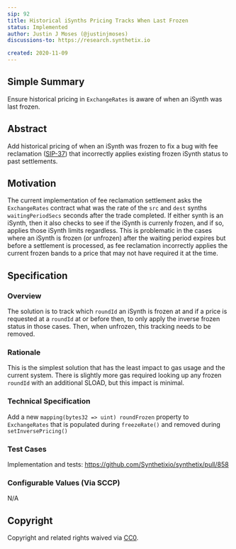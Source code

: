 ```yaml
---
sip: 92
title: Historical iSynths Pricing Tracks When Last Frozen
status: Implemented
author: Justin J Moses (@justinjmoses)
discussions-to: https://research.synthetix.io

created: 2020-11-09
---
```


<!--You can leave these HTML comments in your merged SIP and delete the visible duplicate text guides, they will not appear and may be helpful to refer to if you edit it again. This is the suggested template for new SIPs. Note that an SIP number will be assigned by an editor. When opening a pull request to submit your SIP, please use an abbreviated title in the filename, `sip-draft_title_abbrev.md`. The title should be 44 characters or less.-->

## Simple Summary

<!--"If you can't explain it simply, you don't understand it well enough." Simply describe the outcome the proposed changes intends to achieve. This should be non-technical and accessible to a casual community member.-->

Ensure historical pricing in `ExchangeRates` is aware of when an iSynth was last frozen.

## Abstract

<!--A short (~200 word) description of the proposed change, the abstract should clearly describe the proposed change. This is what *will* be done if the SIP is implemented, not *why* it should be done or *how* it will be done. If the SIP proposes deploying a new contract, write, "we propose to deploy a new contract that will do x".-->

Add historical pricing of when an iSynth was frozen to fix a bug with fee reclamation ([SIP-37](./sip-37.md)) that incorrectly applies existing frozen iSynth status to past settlements.

## Motivation

<!--This is the problem statement. This is the *why* of the SIP. It should clearly explain *why* the current state of the protocol is inadequate.  It is critical that you explain *why* the change is needed, if the SIP proposes changing how something is calculated, you must address *why* the current calculation is innaccurate or wrong. This is not the place to describe how the SIP will address the issue!-->

The current implementation of fee reclamation settlement asks the `ExchangeRates` contract what was the rate of the `src` and `dest` synths `waitingPeriodSecs` seconds after the trade completed. If either synth is an iSynth, then it also checks to see if the iSynth is currenly frozen, and if so, applies those iSynth limits regardless. This is problematic in the cases where an iSynth is frozen (or unfrozen) after the waiting period expires but before a settlement is processed, as fee reclamation incorrectly applies the current frozen bands to a price that may not have required it at the time.

## Specification

<!--The specification should describe the syntax and semantics of any new feature, there are five sections
1. Overview
2. Rationale
3. Technical Specification
4. Test Cases
5. Configurable Values
-->

### Overview

<!--This is a high level overview of *how* the SIP will solve the problem. The overview should clearly describe how the new feature will be implemented.-->

The solution is to track which `roundId` an iSynth is frozen at and if a price is requested at a `roundId` at or before then, to only apply the inverse frozen status in those cases. Then, when unfrozen, this tracking needs to be removed.

### Rationale

<!--This is where you explain the reasoning behind how you propose to solve the problem. Why did you propose to implement the change in this way, what were the considerations and trade-offs. The rationale fleshes out what motivated the design and why particular design decisions were made. It should describe alternate designs that were considered and related work. The rationale may also provide evidence of consensus within the community, and should discuss important objections or concerns raised during discussion.-->

This is the simplest solution that has the least impact to gas usage and the current system. There is slightly more gas required looking up any frozen `roundId` with an additional SLOAD, but this impact is minimal.

### Technical Specification

<!--The technical specification should outline the public API of the changes proposed. That is, changes to any of the interfaces Synthetix currently exposes or the creations of new ones.-->

Add a new `mapping(bytes32 => uint) roundFrozen` property to `ExchangeRates` that is populated during `freezeRate()` and removed during `setInversePricing()`

### Test Cases

<!--Test cases for an implementation are mandatory for SIPs but can be included with the implementation..-->

Implementation and tests: https://github.com/Synthetixio/synthetix/pull/858

### Configurable Values (Via SCCP)

<!--Please list all values configurable via SCCP under this implementation.-->

N/A

## Copyright

Copyright and related rights waived via [CC0](https://creativecommons.org/publicdomain/zero/1.0/).
